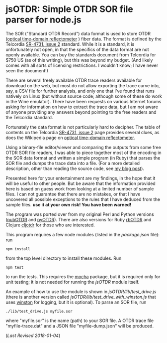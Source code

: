 # jsOTDR: Simple OTDR SOR file parser for node.js

The SOR ("Standard OTDR Record") data format is used to store OTDR 
([optical time-domain
reflectometer](http://https://en.wikipedia.org/wiki/Optical_time-domain_reflectometer)
) fiber data.  The format is defined by the Telcordia [SR-4731, issue
2](http://telecom-info.telcordia.com/site-cgi/ido/docs.cgi?ID=SEARCH&DOCUMENT=SR-4731&)
standard.  While it is a standard, it is unfortunately not open, in
that the specifics of the data format are not openly available.  You
can buy the standards document from Telcordia for $750 US (as of this
writing), but this was beyond my budget. (And likely comes with
all sorts of licensing restrictions. I wouldn't know; I have never
seen the document!)


There are several freely available OTDR trace readers available for
download on the web, but most do not allow exporting the trace curve
into, say, a CSV file for further analysis, and only one that I've
found that runs natively on Linux (but without source code; although
some of these do work in the Wine emulator).  There have been requests
on various Internet forums asking for information on how to extract
the trace data, but I am not aware of anyone providing any answers
beyond pointing to the free readers and the Telcordia standard.


Fortunately the data format is not particularly hard to decipher.  The
table of contents on the Telcordia [SR-4731, issue
2](http://telecom-info.telcordia.com/site-cgi/ido/docs.cgi?ID=SEARCH&DOCUMENT=SR-4731&)
page provides several clues, as does the Wikipedia page on [optical
time-domain
reflectometer](http://https://en.wikipedia.org/wiki/Optical_time-domain_reflectometer).


Using a binary-file editor/viewer and comparing the outputs from
some free OTDR SOR file readers, I was able to piece together most of
the encoding in the SOR data format and written a simple program (in
Ruby) that parses the SOR file and dumps the trace data into a file.
(For a more detailed description, other than reading the source code,
see [my blog
post](http://morethanfootnotes.blogspot.com/2015/07/the-otdr-optical-time-domain.html?view=sidebar)).


Presented here for your entertainment are my findings, in the hope
that it will be useful to other people.  But be aware that the
information provided here is based on guess work from looking at a
limited number of sample files.  I can not guarantee that there are no
mistakes, or that I have uncovered all possible exceptions to the
rules that I have deduced from the sample files.  **use it at your own
risk! You have been warned!** 

The program was ported over from my original Perl and Python versions
([pubOTDR](https://github.com/sid5432/pubOTDR) and [pyOTDR](https://github.com/sid5432/pyOTDR)).
There are also versions for Ruby [rbOTDR](https://github.com/sid5432/rbOTDR) and
Clojure [cljotdr](https://github.com/sid5432/cljotdr) for those who are interested.


This program requires a few node modules (listed in the *package.json* file): run

    npm install

from the top level directory to install these modules.  Run 

    npm test

to run the tests. This requires the [mocha](https://github.com/mochajs/mocha) package, but it is required only for unit testing;
it is not needed for running the *jsOTDR* module itself.


An example of how to use the module is shown in *jsOTDR/lib/test_drive.js* (there is another version
called *jsOTDR/lib/test_drive_with_winston.js* that uses [winston](https://npmjs.com/package/winston)
for logging, but it is optional). To parse an SOR file, run 


    ./lib/test_drive.js myfile.sor

where "myfile.sor" is the name (path) to your SOR file.  A OTDR trace file "myfile-trace.dat" and a JSON file "myfile-dump.json" will be produced.


(*Last Revised 2018-01-04*)


